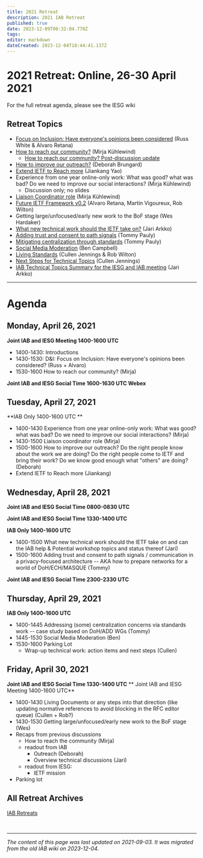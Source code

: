 ```yaml
---
title: 2021 Retreat
description: 2021 IAB Retreat
published: true
date: 2023-12-09T00:32:04.778Z
tags: 
editor: markdown
dateCreated: 2023-12-04T18:44:41.137Z
---
```


# 2021 Retreat: Online, 26-30 April 2021
For the full retreat agenda, please see the IESG wiki

## Retreat Topics
- [Focus on Inclusion: Have everyone's opinions been considered](/iab/iab-programs-virtual-retreat-2020-june.pdf) (Russ White & Alvaro Retana)
- [How to reach our community?](/iab/how-to-reach-our-community.pdf) (Mirja Kühlewind)
   - [How to reach our community? Post-discussion update](/iab/how-to-reach-our-community-update.pdf)
- [How to improve our outreach?](/iab/outreach.pdf) (Deborah Brungard)
- [Extend IETF to Reach more](/iab/extend-ietf-to-reach-more.pdf) (Jiankang Yao)
- Experience from one year online-only work: What was good? what was bad? Do we need to improve our social interactions? (Mirja Kühlewind)
   - Discussion only; no slides
- [Liaison Coordinator role](https://www.iab.org/2021/05/20/iab-liaison-coordinator-role-established/) (Mirja Kühlewind)
- [Future IETF Framework v0.2](/iab/framework-v0.2.pdf) (Alvaro Retana, Martin Vigoureux, Rob Wilton)
- Getting large/unfocused/early new work to the BoF stage (Wes Hardaker)
- [What new technical work should the IETF take on?](/iab/iabtechtopics.pdf) (Jari Arkko)
- [Adding trust and consent to path signals](/iab/trust-and-consent.pdf) (Tommy Pauly)
- [Mitigating centralization through standards](/iab/mitigating-centralization.pdf) (Tommy Pauly)
- [Social Media Moderation](/iab/social_media_moderation.pdf) (Ben Campbell)
- [Living Standards](/iab/livingstandards-iab-april2021.pdf) (Cullen Jennings & Rob Wilton)
- [Next Steps for Technical Topics](/iab/tech-next-steps.pdf) (Cullen Jennings)
- [IAB Technical Topics Summary for the IESG and IAB meeting](/iab/tech-next-steps-iesgiab.pdf) (Jari Arkko)

---

# Agenda
## Monday, April 26, 2021
**Joint IAB and IESG Meeting 1400-1600 UTC**

- 1400-1430: Introductions
- 1430-1530: D&I: Focus on Inclusion: Have everyone's opinions been considered? (Russ + Alvaro)
- 1530-1600 How to reach our community? (Mirja)

**Joint IAB and IESG Social Time 1600-1630 UTC Webex**

## Tuesday, April 27, 2021
**IAB Only 1400-1600 UTC **

- 1400-1430 Experience from one year online-only work: What was good? what was bad? Do we need to improve our social interactions? (Mirja)
- 1430-1500 Liaison coordinator role (Mirja)
- 1500-1600 How to improve our outreach? Do the right people know about the work we are doing? Do the right people come to IETF and bring their work? Do we know good enough what "others" are doing? (Deborah)
- Extend IETF to Reach more (Jiankang)

## Wednesday, April 28, 2021
**Joint IAB and IESG Social Time 0800-0830 UTC**

**Joint IAB and IESG Social Time 1330-1400 UTC**

**IAB Only 1400-1600 UTC**

- 1400-1500 What new technical work should the IETF take on and can the IAB help & Potential workshop topics and status thereof (Jari)
- 1500-1600 Adding trust and consent to path signals / communication in a privacy-focused architecture -- AKA how to prepare networks for a world of DoH/ECH/MASQUE (Tommy)

**Joint IAB and IESG Social Time 2300-2330 UTC**

## Thursday, April 29, 2021
**IAB Only 1400-1600 UTC**

- 1400-1445 Addressing (some) centralization concerns via standards work -- case study based on DoH/ADD WGs (Tommy)
- 1445-1530 Social Media Moderation (Ben)
- 1530-1600 Parking Lot
  - Wrap-up technical work: action items and next steps (Cullen)

## Friday, April 30, 2021
**Joint IAB and IESG Social Time 1330-1400 UTC** 
**
Joint IAB and IESG Meeting 1400-1600 UTC**

- 1400-1430 Living Documents or any steps into that direction (like updating normative references to avoid blocking in the RFC editor queue) (Cullen + Rob?)
- 1430-1530 Getting large/unfocused/early new work to the BoF stage (Wes)
- Recaps from previous discussions
  - How to reach the community (Mirja)
  - readout from IAB
    - Outreach (Deborah)
    - Overview technical discussions (Jari)
  - readout from IESG:
    - IETF mission
- Parking lot


## All Retreat Archives
[IAB Retreats](/group/iab/IAB_Retreats)

&nbsp;
&nbsp;
&nbsp;

---

*The content of this page was last updated on 2021-09-03. It was migrated from the old IAB wiki on 2023-12-04.*

